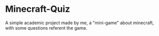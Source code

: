 # Minecraft-Quiz
<p> A simple academic project made by me, a "mini-game" about minecraft, with some questions referent the game. </p>
